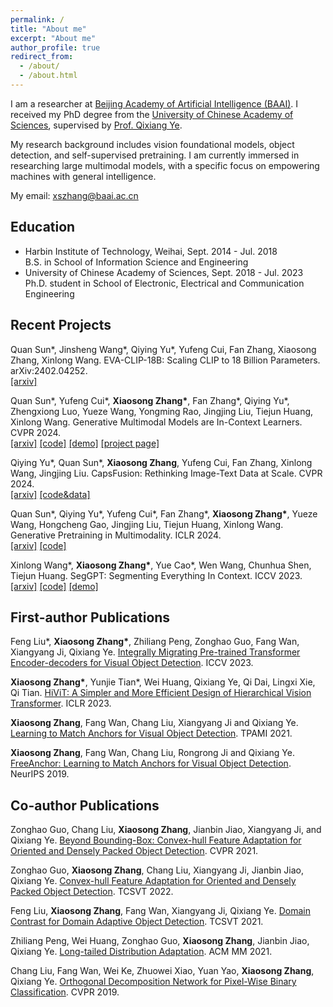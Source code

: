 ```yaml
---
permalink: /
title: "About me"
excerpt: "About me"
author_profile: true
redirect_from: 
  - /about/
  - /about.html
---
```


I am a researcher at [Beijing Academy of Artificial Intelligence (BAAI)](https://www.baai.ac.cn/english.html). I received my PhD degree from the [University of Chinese Academy of Sciences](http://english.ucas.ac.cn/), supervised by [Prof. Qixiang Ye](http://people.ucas.ac.cn/~0007279?language=en). 

My research background includes vision foundational models, object detection, and self-supervised pretraining. I am currently immersed in researching large multimodal models, with a specific focus on empowering machines with general intelligence. 

My email: xszhang@baai.ac.cn

## Education

<ul>
<li style="list-style-type: disc;">
Harbin Institute of Technology, Weihai, Sept. 2014 - Jul. 2018<br>B.S. in School of Information Science and Engineering
</li>

<li style="list-style-type: disc;">
University of Chinese Academy of Sciences, Sept. 2018 - Jul. 2023<br>Ph.D. student in School of Electronic, Electrical and Communication Engineering
</li>
</ul>

## Recent Projects

Quan Sun\*, Jinsheng Wang\*, Qiying Yu\*, Yufeng Cui, Fan Zhang, Xiaosong Zhang, Xinlong Wang. EVA-CLIP-18B: Scaling CLIP to 18 Billion Parameters. arXiv:2402.04252.<br>[[arxiv]](https://arxiv.org/pdf/2402.04252)

Quan Sun\*, Yufeng Cui\*, **Xiaosong Zhang\***, Fan Zhang\*, Qiying Yu\*, Zhengxiong Luo, Yueze Wang, Yongming Rao, Jingjing Liu, Tiejun Huang, Xinlong Wang. Generative Multimodal Models are In-Context Learners. CVPR 2024.<br>[[arxiv]](https://arxiv.org/pdf/2312.13286) [[code]](https://github.com/baaivision/Emu) [[demo]](https://emu.ssi.plus/) [[project page]](https://baaivision.github.io/emu2)

Qiying Yu\*, Quan Sun\*, **Xiaosong Zhang**, Yufeng Cui, Fan Zhang, Xinlong Wang, Jingjing Liu. CapsFusion: Rethinking Image-Text Data at Scale. CVPR 2024.<br>[[arxiv]](https://arxiv.org/pdf/2310.20550) [[code&data]](https://github.com/baaivision/CapsFusion)

Quan Sun\*, Qiying Yu\*, Yufeng Cui\*, Fan Zhang\*, **Xiaosong Zhang\***, Yueze Wang, Hongcheng Gao, Jingjing Liu, Tiejun Huang, Xinlong Wang. Generative Pretraining in Multimodality. ICLR 2024.<br>[[arxiv]](https://arxiv.org/pdf/2307.05222) [[code]](https://github.com/baaivision/Emu)

Xinlong Wang\*, **Xiaosong Zhang\***, Yue Cao\*, Wen Wang, Chunhua Shen, Tiejun Huang. SegGPT: Segmenting Everything In Context. ICCV 2023.<br>[[arxiv]](https://arxiv.org/pdf/2304.03284) [[code]](https://github.com/baaivision/Painter) [[demo]](https://huggingface.co/spaces/BAAI/SegGPT)

## First-author Publications

Feng Liu\*, **Xiaosong Zhang\***, Zhiliang Peng, Zonghao Guo, Fang Wan, Xiangyang Ji, Qixiang Ye. [Integrally Migrating Pre-trained Transformer Encoder-decoders for Visual Object Detection](https://arxiv.org/pdf/2205.09613). ICCV 2023.

**Xiaosong Zhang\***, Yunjie Tian\*, Wei Huang, Qixiang Ye, Qi Dai, Lingxi Xie, Qi Tian. [HiViT: A Simpler and More Efficient Design of Hierarchical Vision Transformer](https://openreview.net/pdf?id=3F6I-0-57SC). ICLR 2023.

**Xiaosong Zhang**, Fang Wan, Chang Liu, Xiangyang Ji and Qixiang Ye. [Learning to Match Anchors for Visual Object Detection](https://ieeexplore.ieee.org/document/9321141). TPAMI 2021.

**Xiaosong Zhang**, Fang Wan, Chang Liu, Rongrong Ji and Qixiang Ye. [FreeAnchor: Learning to Match Anchors for Visual Object Detection](https://proceedings.neurips.cc/paper/2019/file/43ec517d68b6edd3015b3edc9a11367b-Paper.pdf). NeurIPS 2019.


## Co-author Publications

Zonghao Guo, Chang Liu, **Xiaosong Zhang**, Jianbin Jiao, Xiangyang Ji, and Qixiang Ye. [Beyond Bounding-Box: Convex-hull Feature Adaptation for Oriented and Densely Packed Object Detection](https://openaccess.thecvf.com/content/CVPR2021/papers/Guo_Beyond_Bounding-Box_Convex-Hull_Feature_Adaptation_for_Oriented_and_Densely_Packed_CVPR_2021_paper.pdf). CVPR 2021.

Zonghao Guo, **Xiaosong Zhang**, Chang Liu, Xiangyang Ji, Jianbin Jiao, Qixiang Ye. [Convex-hull Feature Adaptation for Oriented and Densely Packed Object Detection](https://ieeexplore.ieee.org/document/9668956). TCSVT 2022. 

Feng Liu, **Xiaosong Zhang**, Fang Wan, Xiangyang Ji, Qixiang Ye. [Domain Contrast for Domain Adaptive Object Detection](https://ieeexplore.ieee.org/document/9462093). TCSVT 2021. 

Zhiliang Peng, Wei Huang, Zonghao Guo, **Xiaosong Zhang**, Jianbin Jiao, Qixiang Ye. [Long-tailed Distribution Adaptation](https://dl.acm.org/doi/10.1145/3474085.3475479). ACM MM 2021.

Chang Liu, Fang Wan, Wei Ke, Zhuowei Xiao, Yuan Yao, **Xiaosong Zhang**, Qixiang Ye. [Orthogonal Decomposition Network for Pixel-Wise Binary Classification](https://openaccess.thecvf.com/content_CVPR_2019/papers/Liu_Orthogonal_Decomposition_Network_for_Pixel-Binary_Classification_CVPR_2019_paper.pdf). CVPR 2019.

<!-- 
This is the front page of a website that is powered by the [academicpages template](https://github.com/academicpages/academicpages.github.io) and hosted on GitHub pages. [GitHub pages](https://pages.github.com) is a free service in which websites are built and hosted from code and data stored in a GitHub repository, automatically updating when a new commit is made to the respository. This template was forked from the [Minimal Mistakes Jekyll Theme](https://mmistakes.github.io/minimal-mistakes/) created by Michael Rose, and then extended to support the kinds of content that academics have: publications, talks, teaching, a portfolio, blog posts, and a dynamically-generated CV. You can fork [this repository](https://github.com/academicpages/academicpages.github.io) right now, modify the configuration and markdown files, add your own PDFs and other content, and have your own site for free, with no ads! An older version of this template powers my own personal website at [stuartgeiger.com](http://stuartgeiger.com), which uses [this Github repository](https://github.com/staeiou/staeiou.github.io).

A data-driven personal website
======
Like many other Jekyll-based GitHub Pages templates, academicpages makes you separate the website's content from its form. The content & metadata of your website are in structured markdown files, while various other files constitute the theme, specifying how to transform that content & metadata into HTML pages. You keep these various markdown (.md), YAML (.yml), HTML, and CSS files in a public GitHub repository. Each time you commit and push an update to the repository, the [GitHub pages](https://pages.github.com/) service creates static HTML pages based on these files, which are hosted on GitHub's servers free of charge.

Many of the features of dynamic content management systems (like Wordpress) can be achieved in this fashion, using a fraction of the computational resources and with far less vulnerability to hacking and DDoSing. You can also modify the theme to your heart's content without touching the content of your site. If you get to a point where you've broken something in Jekyll/HTML/CSS beyond repair, your markdown files describing your talks, publications, etc. are safe. You can rollback the changes or even delete the repository and start over -- just be sure to save the markdown files! Finally, you can also write scripts that process the structured data on the site, such as [this one](https://github.com/academicpages/academicpages.github.io/blob/master/talkmap.ipynb) that analyzes metadata in pages about talks to display [a map of every location you've given a talk](https://academicpages.github.io/talkmap.html).

Getting started
======
1. Register a GitHub account if you don't have one and confirm your e-mail (required!)
1. Fork [this repository](https://github.com/academicpages/academicpages.github.io) by clicking the "fork" button in the top right. 
1. Go to the repository's settings (rightmost item in the tabs that start with "Code", should be below "Unwatch"). Rename the repository "[your GitHub username].github.io", which will also be your website's URL.
1. Set site-wide configuration and create content & metadata (see below -- also see [this set of diffs](http://archive.is/3TPas) showing what files were changed to set up [an example site](https://getorg-testacct.github.io) for a user with the username "getorg-testacct")
1. Upload any files (like PDFs, .zip files, etc.) to the files/ directory. They will appear at https://[your GitHub username].github.io/files/example.pdf.  
1. Check status by going to the repository settings, in the "GitHub pages" section

Site-wide configuration
------
The main configuration file for the site is in the base directory in [_config.yml](https://github.com/academicpages/academicpages.github.io/blob/master/_config.yml), which defines the content in the sidebars and other site-wide features. You will need to replace the default variables with ones about yourself and your site's github repository. The configuration file for the top menu is in [_data/navigation.yml](https://github.com/academicpages/academicpages.github.io/blob/master/_data/navigation.yml). For example, if you don't have a portfolio or blog posts, you can remove those items from that navigation.yml file to remove them from the header. 

Create content & metadata
------
For site content, there is one markdown file for each type of content, which are stored in directories like _publications, _talks, _posts, _teaching, or _pages. For example, each talk is a markdown file in the [_talks directory](https://github.com/academicpages/academicpages.github.io/tree/master/_talks). At the top of each markdown file is structured data in YAML about the talk, which the theme will parse to do lots of cool stuff. The same structured data about a talk is used to generate the list of talks on the [Talks page](https://academicpages.github.io/talks), each [individual page](https://academicpages.github.io/talks/2012-03-01-talk-1) for specific talks, the talks section for the [CV page](https://academicpages.github.io/cv), and the [map of places you've given a talk](https://academicpages.github.io/talkmap.html) (if you run this [python file](https://github.com/academicpages/academicpages.github.io/blob/master/talkmap.py) or [Jupyter notebook](https://github.com/academicpages/academicpages.github.io/blob/master/talkmap.ipynb), which creates the HTML for the map based on the contents of the _talks directory).

**Markdown generator**

I have also created [a set of Jupyter notebooks](https://github.com/academicpages/academicpages.github.io/tree/master/markdown_generator
) that converts a CSV containing structured data about talks or presentations into individual markdown files that will be properly formatted for the academicpages template. The sample CSVs in that directory are the ones I used to create my own personal website at stuartgeiger.com. My usual workflow is that I keep a spreadsheet of my publications and talks, then run the code in these notebooks to generate the markdown files, then commit and push them to the GitHub repository.

How to edit your site's GitHub repository
------
Many people use a git client to create files on their local computer and then push them to GitHub's servers. If you are not familiar with git, you can directly edit these configuration and markdown files directly in the github.com interface. Navigate to a file (like [this one](https://github.com/academicpages/academicpages.github.io/blob/master/_talks/2012-03-01-talk-1.md) and click the pencil icon in the top right of the content preview (to the right of the "Raw | Blame | History" buttons). You can delete a file by clicking the trashcan icon to the right of the pencil icon. You can also create new files or upload files by navigating to a directory and clicking the "Create new file" or "Upload files" buttons. 

Example: editing a markdown file for a talk
![Editing a markdown file for a talk](/images/editing-talk.png)

For more info
------
More info about configuring academicpages can be found in [the guide](https://academicpages.github.io/markdown/). The [guides for the Minimal Mistakes theme](https://mmistakes.github.io/minimal-mistakes/docs/configuration/) (which this theme was forked from) might also be helpful. -->
